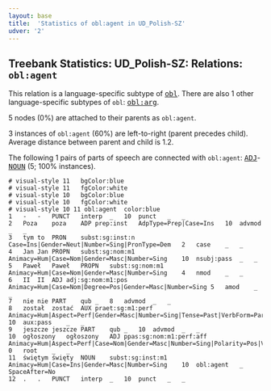```yaml
---
layout: base
title:  'Statistics of obl:agent in UD_Polish-SZ'
udver: '2'
---
```


## Treebank Statistics: UD_Polish-SZ: Relations: `obl:agent`

This relation is a language-specific subtype of <tt><a href="pl_sz-dep-obl.html">obl</a></tt>.
There are also 1 other language-specific subtypes of `obl`: <tt><a href="pl_sz-dep-obl-arg.html">obl:arg</a></tt>.

5 nodes (0%) are attached to their parents as `obl:agent`.

3 instances of `obl:agent` (60%) are left-to-right (parent precedes child).
Average distance between parent and child is 1.2.

The following 1 pairs of parts of speech are connected with `obl:agent`: <tt><a href="pl_sz-pos-ADJ.html">ADJ</a></tt>-<tt><a href="pl_sz-pos-NOUN.html">NOUN</a></tt> (5; 100% instances).


~~~ conllu
# visual-style 11	bgColor:blue
# visual-style 11	fgColor:white
# visual-style 10	bgColor:blue
# visual-style 10	fgColor:white
# visual-style 10 11 obl:agent	color:blue
1	-	-	PUNCT	interp	_	10	punct	_	_
2	Poza	poza	ADP	prep:inst	AdpType=Prep|Case=Ins	10	advmod	_	_
3	tym	to	PRON	subst:sg:inst:n	Case=Ins|Gender=Neut|Number=Sing|PronType=Dem	2	case	_	_
4	Jan	Jan	PROPN	subst:sg:nom:m1	Animacy=Hum|Case=Nom|Gender=Masc|Number=Sing	10	nsubj:pass	_	_
5	Paweł	Paweł	PROPN	subst:sg:nom:m1	Animacy=Hum|Case=Nom|Gender=Masc|Number=Sing	4	nmod	_	_
6	II	II	ADJ	adj:sg:nom:m1:pos	Animacy=Hum|Case=Nom|Degree=Pos|Gender=Masc|Number=Sing	5	amod	_	_
7	nie	nie	PART	qub	_	8	advmod	_	_
8	został	zostać	AUX	praet:sg:m1:perf	Animacy=Hum|Aspect=Perf|Gender=Masc|Number=Sing|Tense=Past|VerbForm=Part|Voice=Act	10	aux:pass	_	_
9	jeszcze	jeszcze	PART	qub	_	10	advmod	_	_
10	ogłoszony	ogłoszony	ADJ	ppas:sg:nom:m1:perf:aff	Animacy=Hum|Aspect=Perf|Case=Nom|Gender=Masc|Number=Sing|Polarity=Pos|VerbForm=Part|Voice=Pass	0	root	_	_
11	świętym	święty	NOUN	subst:sg:inst:m1	Animacy=Hum|Case=Ins|Gender=Masc|Number=Sing	10	obl:agent	_	SpaceAfter=No
12	.	.	PUNCT	interp	_	10	punct	_	_

~~~


